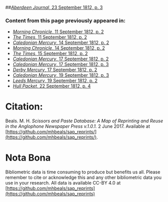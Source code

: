 ##[*Aberdeen Journal*, 23 September 1812, p. 3](https://mhbeals.github.io/sap_html/Aberdeen-Journal/Aberdeen-Journal-23-September-1812-p-3)

### Content from this page previously appeared in:
+ [*Morning Chronicle*, 11 September 1812, p. 2](https://mhbeals.github.io/sap_html/Morning-Chronicle/Morning-Chronicle-11-September-1812-p-2)
+ [*The Times*, 11 September 1812, p. 2](https://mhbeals.github.io/sap_html/The-Times/The-Times-11-September-1812-p-2)
+ [*Caledonian Mercury*, 14 September 1812, p. 2](https://mhbeals.github.io/sap_html/Caledonian-Mercury/Caledonian-Mercury-14-September-1812-p-2)
+ [*Morning Chronicle*, 14 September 1812, p. 2](https://mhbeals.github.io/sap_html/Morning-Chronicle/Morning-Chronicle-14-September-1812-p-2)
+ [*The Times*, 15 September 1812, p. 2](https://mhbeals.github.io/sap_html/The-Times/The-Times-15-September-1812-p-2)
+ [*Caledonian Mercury*, 17 September 1812, p. 2](https://mhbeals.github.io/sap_html/Caledonian-Mercury/Caledonian-Mercury-17-September-1812-p-2)
+ [*Caledonian Mercury*, 17 September 1812, p. 3](https://mhbeals.github.io/sap_html/Caledonian-Mercury/Caledonian-Mercury-17-September-1812-p-3)
+ [*Derby Mercury*, 17 September 1812, p. 2](https://mhbeals.github.io/sap_html/Derby-Mercury/Derby-Mercury-17-September-1812-p-2)
+ [*Caledonian Mercury*, 19 September 1812, p. 3](https://mhbeals.github.io/sap_html/Caledonian-Mercury/Caledonian-Mercury-19-September-1812-p-3)
+ [*Leeds Mercury*, 19 September 1812, p. 2](https://mhbeals.github.io/sap_html/Leeds-Mercury/Leeds-Mercury-19-September-1812-p-2)
+ [*Hull Packet*, 22 September 1812, p. 4](https://mhbeals.github.io/sap_html/Hull-Packet/Hull-Packet-22-September-1812-p-4)
                    
# Citation: 

Beals. M. H. *Scissors and Paste Database: A Map of Reprinting and Reuse in the Anglophone Newspaper Press v.1.0.1.* 2 June 2017. Available at [https://github.com/mhbeals/sap_reprints/](https://github.com/mhbeals/sap_reprints/). 
                    
# Nota Bona

Bibliometric data is time consuming to produce but benefits us all. Please remember to cite or acknowledge this and any other bibliometric data you use in your research. All data is available CC-BY 4.0 at [https://github.com/mhbeals/sap_reprints](https://github.com/mhbeals/sap_reprints)